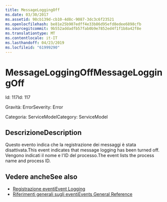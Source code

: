 ```yaml
---
title: MessageLoggingOff
ms.date: 03/30/2017
ms.assetid: 98cb139d-cb10-4d8c-9087-3dc3c6f23521
ms.openlocfilehash: be81e25b907edff4e33b86d95efd8edee6898cfb
ms.sourcegitcommit: 9b552addadfb57fab0b9e7852ed4f1f1b8a42f8e
ms.translationtype: MT
ms.contentlocale: it-IT
ms.lasthandoff: 04/23/2019
ms.locfileid: "61999290"
---
```

# <a name="messageloggingoff"></a><span data-ttu-id="1c442-102">MessageLoggingOff</span><span class="sxs-lookup"><span data-stu-id="1c442-102">MessageLoggingOff</span></span>
<span data-ttu-id="1c442-103">Id: 117</span><span class="sxs-lookup"><span data-stu-id="1c442-103">Id: 117</span></span>  
  
 <span data-ttu-id="1c442-104">Gravità: Error</span><span class="sxs-lookup"><span data-stu-id="1c442-104">Severity: Error</span></span>  
  
 <span data-ttu-id="1c442-105">Categoria: ServiceModel</span><span class="sxs-lookup"><span data-stu-id="1c442-105">Category: ServiceModel</span></span>  
  
## <a name="description"></a><span data-ttu-id="1c442-106">Descrizione</span><span class="sxs-lookup"><span data-stu-id="1c442-106">Description</span></span>  
 <span data-ttu-id="1c442-107">Questo evento indica che la registrazione dei messaggi è stata disattivata.</span><span class="sxs-lookup"><span data-stu-id="1c442-107">This event indicates that message logging has been turned off.</span></span> <span data-ttu-id="1c442-108">Vengono indicati il nome e l'ID del processo.</span><span class="sxs-lookup"><span data-stu-id="1c442-108">The event lists the process name and process ID.</span></span>  
  
## <a name="see-also"></a><span data-ttu-id="1c442-109">Vedere anche</span><span class="sxs-lookup"><span data-stu-id="1c442-109">See also</span></span>

- [<span data-ttu-id="1c442-110">Registrazione eventi</span><span class="sxs-lookup"><span data-stu-id="1c442-110">Event Logging</span></span>](../../../../../docs/framework/wcf/diagnostics/event-logging/index.md)
- [<span data-ttu-id="1c442-111">Riferimenti generali sugli eventi</span><span class="sxs-lookup"><span data-stu-id="1c442-111">Events General Reference</span></span>](../../../../../docs/framework/wcf/diagnostics/event-logging/events-general-reference.md)
